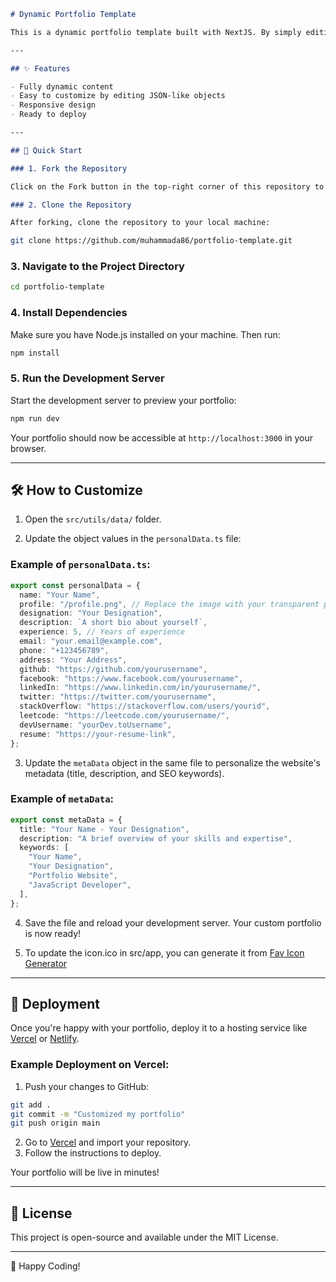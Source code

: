 ```markdown
# Dynamic Portfolio Template

This is a dynamic portfolio template built with NextJS. By simply editing the object values in the `src/utils/data/` folder, you can quickly create and customize a portfolio tailored to your needs without any complex configurations. Everything is dynamic and easy to update!

---

## ✨ Features

- Fully dynamic content
- Easy to customize by editing JSON-like objects
- Responsive design
- Ready to deploy

---

## 🚀 Quick Start

### 1. Fork the Repository

Click on the Fork button in the top-right corner of this repository to create your own copy.

### 2. Clone the Repository

After forking, clone the repository to your local machine:
```

```bash
git clone https://github.com/muhammada86/portfolio-template.git
```

### 3. Navigate to the Project Directory

```bash
cd portfolio-template
```

### 4. Install Dependencies

Make sure you have Node.js installed on your machine. Then run:

```bash
npm install
```

### 5. Run the Development Server

Start the development server to preview your portfolio:

```bash
npm run dev
```

Your portfolio should now be accessible at `http://localhost:3000` in your browser.

---

## 🛠️ How to Customize

1. Open the `src/utils/data/` folder.

2. Update the object values in the `personalData.ts` file:

### Example of `personalData.ts`:

```typescript
export const personalData = {
  name: "Your Name",
  profile: "/profile.png", // Replace the image with your transparent public/profile.png
  designation: "Your Designation",
  description: `A short bio about yourself`,
  experience: 5, // Years of experience
  email: "your.email@example.com",
  phone: "+123456789",
  address: "Your Address",
  github: "https://github.com/yourusername",
  facebook: "https://www.facebook.com/yourusername",
  linkedIn: "https://www.linkedin.com/in/yourusername/",
  twitter: "https://twitter.com/yourusername",
  stackOverflow: "https://stackoverflow.com/users/yourid",
  leetcode: "https://leetcode.com/yourusername/",
  devUsername: "yourDev.toUsername",
  resume: "https://your-resume-link",
};
```

3. Update the `metaData` object in the same file to personalize the website's metadata (title, description, and SEO keywords).

### Example of `metaData`:

```typescript
export const metaData = {
  title: "Your Name - Your Designation",
  description: "A brief overview of your skills and expertise",
  keywords: [
    "Your Name",
    "Your Designation",
    "Portfolio Website",
    "JavaScript Developer",
  ],
};
```

4. Save the file and reload your development server. Your custom portfolio is now ready!

5. To update the icon.ico in src/app, you can generate it from [Fav Icon Generator](https://favicon.io/favicon-converter/)

---

## 🌟 Deployment

Once you're happy with your portfolio, deploy it to a hosting service like [Vercel](https://vercel.com/) or [Netlify](https://www.netlify.com/).

### Example Deployment on Vercel:

1. Push your changes to GitHub:

```bash
git add .
git commit -m "Customized my portfolio"
git push origin main
```

2. Go to [Vercel](https://vercel.com/) and import your repository.
3. Follow the instructions to deploy.

Your portfolio will be live in minutes!

---

## 📄 License

This project is open-source and available under the MIT License.

---

🎉 Happy Coding!
